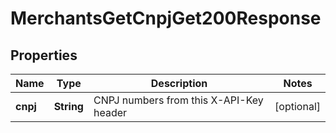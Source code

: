

# MerchantsGetCnpjGet200Response


## Properties

| Name | Type | Description | Notes |
|------------ | ------------- | ------------- | -------------|
|**cnpj** | **String** | CNPJ numbers from this X-API-Key header |  [optional] |



